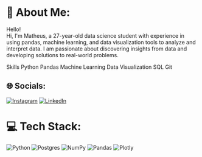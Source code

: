 # 💫 About Me:
Hello!<br>Hi, I'm Matheus, a 27-year-old data science student with experience in using pandas, machine learning, and data visualization tools to analyze and interpret data. I am passionate about discovering insights from data and developing solutions to real-world problems.<br>

Skills
Python
Pandas
Machine Learning
Data Visualization
SQL
Git

## 🌐 Socials:
[![Instagram](https://img.shields.io/badge/Instagram-%23E4405F.svg?logo=Instagram&logoColor=white)](https://instagram.com/evaristomat) [![LinkedIn](https://img.shields.io/badge/Twitter-%231DA1F2.svg?logo=Twitter&logoColor=white)](https://twitter.com/evaristomat) 

# 💻 Tech Stack:
![Python](https://img.shields.io/badge/python-3670A0?style=for-the-badge&logo=python&logoColor=ffdd54) ![Postgres](https://img.shields.io/badge/postgres-%23316192.svg?style=for-the-badge&logo=postgresql&logoColor=white) ![NumPy](https://img.shields.io/badge/numpy-%23013243.svg?style=for-the-badge&logo=numpy&logoColor=white) ![Pandas](https://img.shields.io/badge/pandas-%23150458.svg?style=for-the-badge&logo=pandas&logoColor=white) ![Plotly](https://img.shields.io/badge/Plotly-%233F4F75.svg?style=for-the-badge&logo=plotly&logoColor=white)


<!-- Proudly created with GPRM ( https://gprm.itsvg.in ) -->
